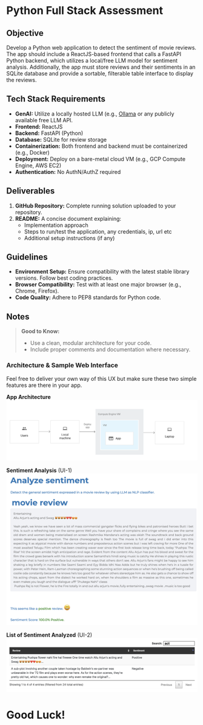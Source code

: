 # Python Full Stack Assessment

## Objective
Develop a Python web application to detect the sentiment of movie reviews. The app should include a ReactJS-based frontend that calls a FastAPI Python backend, which utilizes a local/free LLM model for sentiment analysis. Additionally, the app must store reviews and their sentiments in an SQLite database and provide a sortable, filterable table interface to display the reviews.

## Tech Stack Requirements
- **GenAI:** Utilize a locally hosted LLM (e.g., [Ollama](https://ollama.com/) or any publicly available free LLM API.
- **Frontend:** ReactJS
- **Backend:** FastAPI (Python)
- **Database:** SQLite for review storage
- **Containerization:** Both frontend and backend must be containerized (e.g., Docker)
- **Deployment:** Deploy on a bare-metal cloud VM (e.g., GCP Compute Engine, AWS EC2)
- **Authentication:** No AuthN/AuthZ required

## Deliverables
1. **GitHub Repository:** Complete running solution uploaded to your repository.
2. **README:** A concise document explaining:
   - Implementation approach
   - Steps to run/test the application, any credentials, ip, url etc
   - Additional setup instructions (if any)

## Guidelines
- **Environment Setup:** Ensure compatibility with the latest stable library versions. Follow best coding practices.
- **Browser Compatibility:** Test with at least one major browser (e.g., Chrome, Firefox).
- **Code Quality:** Adhere to PEP8 standards for Python code.

## Notes
> **Good to Know:**
> - Use a clean, modular architecture for your code.
> - Include proper comments and documentation where necessary.

### Architecture & Sample Web Interface
Feel free to deliver your own way of this UX but make sure these two simple features are there in your app.

**App Architecture**
![App Architecture](AppArchitecture.png)

**Sentiment Analysis** (UI-1)
![Sentiment Analysis](UXScreen1.png)

**List of Sentiment Analyzed** (UI-2)
![List of Sentiment Analyzed](UXScreen2.png)

# **Good Luck!**

